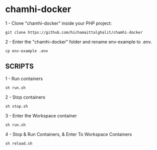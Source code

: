 # chamhi-docker


1 - Clone "chamhi-docker" inside your PHP project:

    git clone https://github.com/hichamaittalghalit/chamhi-docker


2 - Enter the "chamhi-docker" folder and rename env-example to .env.

    cp env-example .env


## SCRIPTS

1 - Run containers

    sh run.sh

2 - Stop containers

    sh stop.sh

3 - Enter the Workspace container

    sh run.sh
    
4 - Stop & Run Containers, & Enter To Workspace Containers    

    sh reload.sh
